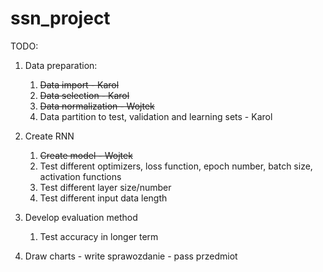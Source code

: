 # ssn_project
TODO:
1) Data preparation:
    1) ~~Data import - Karol~~
    2) ~~Data selection - Karol~~
    3) ~~Data normalization - Wojtek~~
    4) Data partition to test, validation and learning sets - Karol

2) Create RNN
    1) ~~Create model - Wojtek~~
    2) Test different optimizers, loss function, epoch number, batch size, activation functions
    3) Test different layer size/number
    4) Test different input data length
    
3) Develop evaluation method
    1) Test accuracy in longer term

4) Draw charts - write sprawozdanie - pass przedmiot
